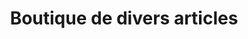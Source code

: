 ---
title: "Boutique de divers articles"
url: /nzerekore/boutique-de-divers-articles-2/
shop: commodité
---
